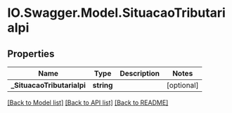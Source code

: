 # IO.Swagger.Model.SituacaoTributariaIpi
## Properties

Name | Type | Description | Notes
------------ | ------------- | ------------- | -------------
**_SituacaoTributariaIpi** | **string** |  | [optional] 

[[Back to Model list]](../README.md#documentation-for-models) [[Back to API list]](../README.md#documentation-for-api-endpoints) [[Back to README]](../README.md)

